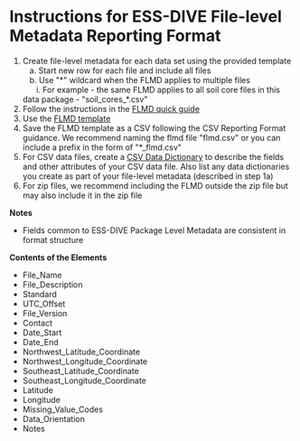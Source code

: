 # Instructions for ESS-DIVE File-level Metadata Reporting Format

1. Create file-level metadata for each data set using the provided template  
&nbsp;&nbsp;&nbsp;a. Start new row for each file and include all files  
&nbsp;&nbsp;&nbsp;b. Use "\*" wildcard when the FLMD applies to multiple files  
&nbsp;&nbsp;&nbsp;&nbsp;&nbsp;&nbsp;i. For example - the same FLMD applies to all soil core files in this data package - "soil\_cores\_\*\.csv"  
2. Follow the instructions in the [FLMD quick guide](flmd_quick_guide.md)  
3. Use the [FLMD template](https://github.com/ess-dive-community/essdive-file-level-metadata/blob/master/flmd_template.xlsx)  
4. Save the FLMD template as a CSV following the CSV Reporting Format guidance. We recommend naming the flmd file "flmd.csv" or you can include a prefix in the form of "\*\_flmd.csv"  
5. For CSV data files, create a [CSV Data Dictionary](CSV_dd/) to describe the fields and other attributes of your CSV data file. Also list any data dictionaries you create as part of your file-level metadata (described in step 1a) 
6. For zip files, we recommend including the FLMD outside the zip file but may also include it in the zip file  

**Notes**

* Fields common to ESS-DIVE Package Level Metadata are consistent in format structure  

**Contents of the Elements**

* File\_Name  
* File\_Description  
* Standard  
* UTC\_Offset  
* File\_Version  
* Contact  
* Date\_Start  
* Date\_End  
* Northwest\_Latitude\_Coordinate  
* Northwest\_Longitude\_Coordinate  
* Southeast\_Latitude\_Coordinate  
* Southeast\_Longitude\_Coordinate  
* Latitude  
* Longitude  
* Missing\_Value\_Codes    
* Data_Orientation  
* Notes

